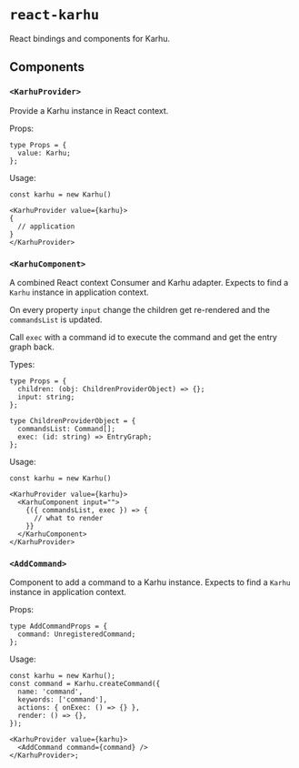 # `react-karhu`

React bindings and components for Karhu.

## Components

### `<KarhuProvider>`

Provide a Karhu instance in React context.

Props:

```tsx
type Props = {
  value: Karhu;
};
```

Usage:

```tsx
const karhu = new Karhu()

<KarhuProvider value={karhu}>
{
  // application
}
</KarhuProvider>
```

### `<KarhuComponent>`

A combined React context Consumer and Karhu adapter.
Expects to find a `Karhu` instance in application context.

On every property `input` change the children get re-rendered
and the `commandsList` is updated.

Call `exec` with a command id to execute the command and get the entry
graph back.

Types:

```tsx
type Props = {
  children: (obj: ChildrenProviderObject) => {};
  input: string;
};

type ChildrenProviderObject = {
  commandsList: Command[];
  exec: (id: string) => EntryGraph;
};
```

Usage:

```tsx
const karhu = new Karhu()

<KarhuProvider value={karhu}>
  <KarhuComponent input="">
    {({ commandsList, exec }) => {
      // what to render
    }}
  </KarhuComponent>
</KarhuProvider>
```

### `<AddCommand>`

Component to add a command to a Karhu instance.
Expects to find a `Karhu` instance in application context.

Props:

```tsx
type AddCommandProps = {
  command: UnregisteredCommand;
};
```

Usage:

```tsx
const karhu = new Karhu();
const command = Karhu.createCommand({
  name: 'command',
  keywords: ['command'],
  actions: { onExec: () => {} },
  render: () => {},
});

<KarhuProvider value={karhu}>
  <AddCommand command={command} />
</KarhuProvider>;
```
